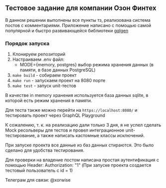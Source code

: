 ## Тестовое задание для компании Озон Финтех

В данном решении выполнены все пункты тз, реализована система постов с комментариями.
Приложение написано с помощью самой популярной и быстро развивающейся библиотеки [gqlgen](https://github.com/99designs/gqlgen)

### Порядок запуска
1. Клонируем репозиторий
2. Настраиваем .env файл:
   - MODE={memory, postgres} выбор режима хранения данных (в памяти, в базе данных PostgreSQL)
3. `make build` - собираем проект
4. `make run` - запускаем проект на 8080 порте
5. `make test` - запуск unit-тестов

В качестве in memory хранения используется база данных sqlite, в которой есть режим хранения в памяти.

Для теста также можно перейти на `https://localhost:8080/` и тестировать проект через GraphQL Playground

К сожалению, т. к. на реализацию дали только 3 дня, я не успел сделать Mock ресольверы для тестов и провел интеграционное unit-тестирование, а также написать кастомные классы исключений.

При запуске проекта все данные из баз данных стираются. Это было сделано для удобства тестирования.

Для проверки на владение постом написана простая аутентификация с помощью Header: Authorization: "1" (При запуске проекта создается тестовый пользователь с id = 1)

Телеграм для связи: @xorwise
